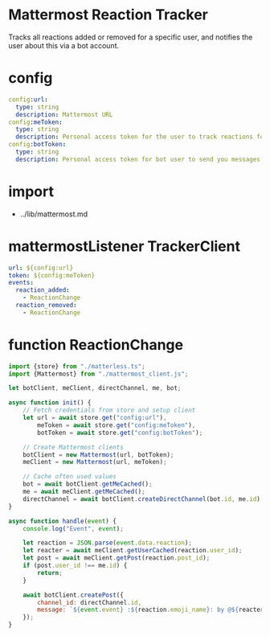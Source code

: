 # Mattermost Reaction Tracker

Tracks all reactions added or removed for a specific user, and notifies the user about this via a bot account.

# config

```yaml
config:url:
  type: string
  description: Mattermost URL
config:meToken:
  type: string
  description: Personal access token for the user to track reactions for (you)
config:botToken:
  type: string
  description: Personal access token for bot user to send you messages as (create a separate bot account for this)
```

# import

* ../lib/mattermost.md

# mattermostListener TrackerClient

```yaml
url: ${config:url}
token: ${config:meToken}
events:
  reaction_added:
    - ReactionChange
  reaction_removed:
    - ReactionChange
```

# function ReactionChange

```javascript
import {store} from "./matterless.ts";
import {Mattermost} from "./mattermost_client.js";

let botClient, meClient, directChannel, me, bot;

async function init() {
    // Fetch credentials from store and setup client
    let url = await store.get("config:url"),
        meToken = await store.get("config:meToken"),
        botToken = await store.get("config:botToken");

    // Create Mattermost clients
    botClient = new Mattermost(url, botToken);
    meClient = new Mattermost(url, meToken);

    // Cache often used values
    bot = await botClient.getMeCached();
    me = await meClient.getMeCached();
    directChannel = await botClient.createDirectChannel(bot.id, me.id);
}

async function handle(event) {
    console.log("Event", event);

    let reaction = JSON.parse(event.data.reaction);
    let reacter = await meClient.getUserCached(reaction.user_id);
    let post = await meClient.getPost(reaction.post_id);
    if (post.user_id !== me.id) {
        return;
    }

    await botClient.createPost({
        channel_id: directChannel.id,
        message: `${event.event} :${reaction.emoji_name}: by @${reacter.username} to your post "${post.message}"`
    });
}
```

